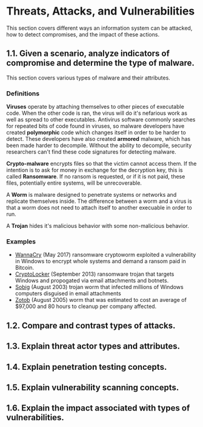 Threats, Attacks, and Vulnerabilities
=====================================

This section covers different ways an information system can be
attacked, how to detect compromises, and the impact of these actions.

## 1.1. Given a scenario, analyze indicators of compromise and determine the type of malware.

This section covers various types of malware and their attributes.

### Definitions

**Viruses** operate by attaching themselves to other pieces of
executable code. When the other code is ran, the virus will do it's
nefarious work as well as spread to other executables. Antivirus
software commonly searches for repeated bits of code found in viruses,
so malware developers have created **polymorphic** code which changes
itself in order to be harder to detect. These developers have also
created **armored** malware, which has been made harder to
decompile. Without the ability to decompile, security researchers
can't find these code signatures for detecting malware.

**Crypto-malware** encrypts files so that the victim cannot access
them. If the intention is to ask for money in exchange for the
decryption key, this is called **Ransomware**. If no ransom is
requested, or if it is not paid, these files, potentially entire
systems, will be unrecoverable.

A **Worm** is malware designed to penetrate systems or networks and
replicate themselves inside. The difference between a worm and a virus
is that a worm does not need to attach itself to another execuable in
order to run.

A **Trojan** hides it's malicious behavior with some non-malicious
behavior.

### Examples

* [WannaCry](https://en.wikipedia.org/wiki/WannaCry_ransomware_attack)
  (May 2017) ransomware cryptoworm exploited a vulnerability in
  Windows to encrypt whole systems and demand a ransom paid in Bitcoin.
* [CryptoLocker](https://en.wikipedia.org/wiki/CryptoLocker)
  (September 2013) ransomware trojan that targets Windows and
  propogated via email attachments and botnets.
* [Sobig](https://en.wikipedia.org/wiki/Sobig) (August 2003) trojan
  worm that infected millions of Windows computers disguised in email
  attachments
* [Zotob](https://en.wikipedia.org/wiki/Zotob) (August 2005) worm that
  was estimated to cost an average of $97,000 and 80 hours to cleanup
  per company affected.

## 1.2. Compare and contrast types of attacks.

## 1.3. Explain threat actor types and attributes.

## 1.4. Explain penetration testing concepts.

## 1.5. Explain vulnerability scanning concepts.

## 1.6. Explain the impact associated with types of vulnerabilities.
